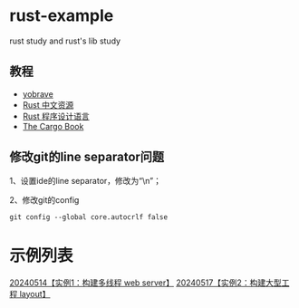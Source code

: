 # rust-example
rust study and rust's lib study

## 教程
- [yobrave](https://github.com/chinanf-boy)
- [Rust 中文资源](https://github.com/rust-lang-cn)
- [Rust 程序设计语言](https://kaisery.github.io/trpl-zh-cn/title-page.html)
- [The Cargo Book](https://llever.com/cargo-book-zh/index.zh.html)


## 修改git的line separator问题
1、设置ide的line separator，修改为“\n”；

2、修改git的config
```
git config --global core.autocrlf false
```

# 示例列表

[20240514【实例1：构建多线程 web server】](webserver/readme.md)
[20240517【实例2：构建大型工程 layout】 ](layout/readme.md)




